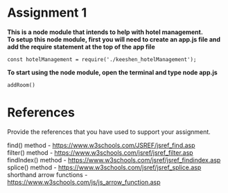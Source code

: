 # Assignment 1


**This is a node module that intends to help with hotel management.
<br>
To setup this node module, first you will need to create an app.js file and add the require statement at the top of the app file**
```
const hotelManagement = require('./keeshen_hotelManagement');
```

**To start using the node module, open the terminal and type node app.js**

```
addRoom()
```

# References
Provide the references that you have used to support your assignment. 

find() method - https://www.w3schools.com/JSREF/jsref_find.asp
<br>
filter() method - https://www.w3schools.com/jsref/jsref_filter.asp
<br>
findIndex() method - https://www.w3schools.com/jsref/jsref_findindex.asp
<br>
splice() method - https://www.w3schools.com/jsref/jsref_splice.asp
<br>
shorthand arrow functions - https://www.w3schools.com/js/js_arrow_function.asp